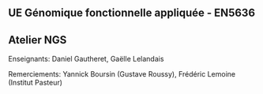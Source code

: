## UE Génomique fonctionnelle appliquée - EN5636
## Atelier NGS 

Enseignants: Daniel Gautheret, Gaëlle Lelandais

Remerciements: Yannick Boursin (Gustave Roussy), Frédéric Lemoine (Institut Pasteur)

